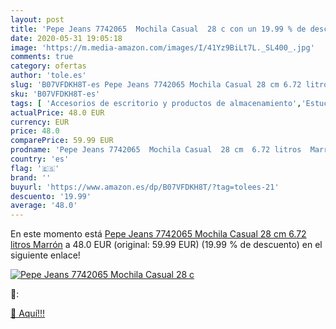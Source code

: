 ```yaml
---
layout: post
title: 'Pepe Jeans 7742065  Mochila Casual  28 c con un 19.99 % de descuento'
date: 2020-05-31 19:05:18
image: 'https://m.media-amazon.com/images/I/41Yz9BiLt7L._SL400_.jpg'
comments: true
category: ofertas
author: 'tole.es'
slug: 'B07VFDKH8T-es Pepe Jeans 7742065 Mochila Casual 28 cm 6.72 litros Marrón'
sku: 'B07VFDKH8T-es'
tags: [ 'Accesorios de escritorio y productos de almacenamiento','Estuches escolares','Herramientas de mano para jardinería','Jardinería','Jardín','Material de oficina','Materiales, organizadores y dispensadores de escritorio','Oficina y papelería','Tijeras de podar para jardinería','mochila', ]
actualPrice: 48.0 EUR
currency: EUR
price: 48.0
comparePrice: 59.99 EUR
prodname: 'Pepe Jeans 7742065  Mochila Casual  28 cm  6.72 litros  Marrón'
country: 'es'
flag: '🇪🇸'
brand: ''
buyurl: 'https://www.amazon.es/dp/B07VFDKH8T/?tag=tolees-21'
descuento: '19.99'
average: '48.0'
---
```


En este momento está [Pepe Jeans 7742065  Mochila Casual  28 cm  6.72 litros  Marrón](https://www.amazon.es/dp/B07VFDKH8T/?tag=tolees-21) a 48.0 EUR (original: 59.99 EUR) (19.99 %  de descuento) en el siguiente enlace!

[![Pepe Jeans 7742065  Mochila Casual  28 c](https://m.media-amazon.com/images/I/41Yz9BiLt7L._SL400_.jpg)](https://www.amazon.es/dp/B07VFDKH8T/?tag=tolees-21)

🔎:


[🛒 Aquí!!!](https://www.amazon.es/dp/B07VFDKH8T/?tag=tolees-21)
